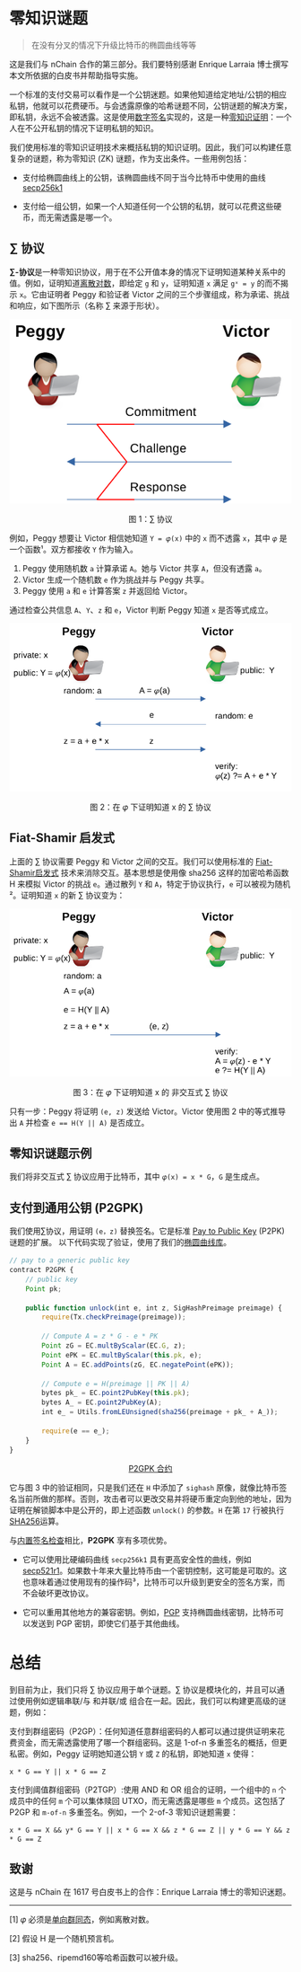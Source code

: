 # 零知识谜题

> 在没有分叉的情况下升级比特币的椭圆曲线等等

这是我们与 nChain 合作的第三部分。我们要特别感谢 Enrique Larraia 博士撰写本文所依据的白皮书并帮助指导实施。

一个标准的支付交易可以看作是一个公钥迷题。如果他知道给定地址/公钥的相应私钥，他就可以花费硬币。与会透露原像的哈希谜题不同，公钥谜题的解决方案，即私钥，永远不会被透露。这是使用[数字签名](https://wiki.bitcoinsv.io/index.php/Elliptic_Curve_Digital_Signature_Algorithm)实现的，这是一种[零知识证明](https://en.wikipedia.org/wiki/Zero-knowledge_proof)：一个人在不公开私钥的情况下证明私钥的知识。


我们使用标准的零知识证明技术来概括私钥的知识证明。因此，我们可以构建任意复杂的谜题，称为零知识 (ZK) 谜题，作为支出条件。一些用例包括：

* 支付给椭圆曲线上的公钥，该椭圆曲线不同于当今比特币中使用的曲线 [secp256k1](https://wiki.bitcoinsv.io/index.php/Secp256k1)

* 支付给一组公钥，如果一个人知道任何一个公钥的私钥，就可以花费这些硬币，而无需透露是哪一个。

## ∑ 协议

**∑-协议**是一种零知识协议，用于在不公开值本身的情况下证明知道某种关系中的值。例如，证明知道[离散对数](https://en.wikipedia.org/wiki/Discrete_logarithm)，即给定 `g` 和 `y`，证明知道 `x` 满足 `gˣ = y` 的而不揭示 `x`。它由证明者 Peggy 和验证者 Victor 之间的三个步骤组成，称为承诺、挑战和响应，如下图所示（名称 ∑ 来源于形状）。

![图 1：∑ 协议](./figure1.png)
<center>图 1：∑ 协议</center>


例如，Peggy 想要让 Victor 相信她知道 `Y = 𝜑(x)` 中的 `x` 而不透露 `x`，其中 `𝜑` 是一个函数¹。双方都接收 `Y` 作为输入。

1. Peggy 使用随机数 `a` 计算承诺 `A`。她与 Victor 共享 `A`，但没有透露 `a`。
2. Victor 生成一个随机数 `e` 作为挑战并与 Peggy 共享。
3. Peggy 使用 `a` 和 `e` 计算答案 `z` 并返​​回给 Victor。


通过检查公共信息 `A`、`Y`、`z` 和 `e`，Victor 判断 Peggy 知道 `x` 是否等式成立。


![图 2：在 𝜑 下证明知道 x 的 ∑ 协议](./figure2.png)
<center>图 2：在 𝜑 下证明知道 x 的 ∑ 协议</center>

## Fiat-Shamir 启发式

上面的 ∑ 协议需要 Peggy 和 Victor 之间的交互。我们可以使用标准的 [Fiat-Shamir启发式](https://en.wikipedia.org/wiki/Fiat%E2%80%93Shamir_heuristic) 技术来消除交互。基本思想是使用像 sha256 这样的加密哈希函数 H 来模拟 Victor 的挑战 `e`。通过散列 `Y` 和 `A`，特定于协议执行，`e` 可以被视为随机²。证明知道 `x` 的新 ∑ 协议变为：


![图 3：在 𝜑 下证明知道 x 的 非交互式 ∑ 协议](./figure3.png)
<center>图 3：在 𝜑 下证明知道 x 的 非交互式 ∑ 协议</center>

只有一步：Peggy 将证明 `(e, z)` 发送给 Victor。Victor 使用图 2 中的等式推导出 `A` 并检查 `e == H(Y || A)` 是否成立。

## 零知识谜题示例

我们将非交互式 ∑ 协议应用于比特币，其中 `𝜑(x) = x * G`，`G` 是生成点。

## 支付到通用公钥 (P2GPK)

我们使用∑协议，用证明 `(e，z)` 替换签名。它是标准 [Pay to Public Key](https://wiki.bitcoinsv.io/index.php/Bitcoin_Transactions#Pay_to_Public_Key_.28P2PK.29) (P2PK) 谜题的扩展。
以下代码实现了验证，使用了我们的[椭圆曲线库](https://xiaohuiliu.medium.com/elliptic-curve-arithmetic-in-script-cb0ab37e4f63)。


```js
// pay to a generic public key
contract P2GPK {
    // public key
    Point pk;

    public function unlock(int e, int z, SigHashPreimage preimage) {
        require(Tx.checkPreimage(preimage));

        // Compute A = z * G - e * PK
        Point zG = EC.multByScalar(EC.G, z);
        Point ePK = EC.multByScalar(this.pk, e);
        Point A = EC.addPoints(zG, EC.negatePoint(ePK));

        // Compute e = H(preimage || PK || A)
        bytes pk_ = EC.point2PubKey(this.pk);
        bytes A_ = EC.point2PubKey(A);
        int e_ = Utils.fromLEUnsigned(sha256(preimage + pk_ + A_));

        require(e == e_);
    }
}
```
<center><a href="https://github.com/sCrypt-Inc/boilerplate/tree/master/contracts/p2gpk.scrypt
">P2GPK 合约</a></center>

它与图 3 中的验证相同，只是我们还在 `H` 中添加了 `sighash` 原像，就像比特币签名当前所做的那样。否则，攻击者可以更改交易并将硬币重定向到他的地址，因为证明在解锁脚本中是公开的，即上述函数 `unlock()` 的参数。`H` 在第 `17` 行被执行 [SHA256](https://wiki.bitcoinsv.io/index.php/HASH256)运算。

与[内置签名检查](https://wiki.bitcoinsv.io/index.php/OP_CHECKSIG)相比，**P2GPK** 享有多项优势。

- 它可以使用比硬编码曲线 `secp256k1` 具有更高安全性的曲线，例如 [secp521r1](https://www.cryptosys.net/pki/eccrypto.html)。如果数十年来大量比特币由一个密钥控制，这可能是可取的。这也意味着通过使用现有的操作码³，比特币可以升级到更安全的签名方案，而不会破坏更改协议。

- 它可以重用其他地方的兼容密钥。例如，[PGP](https://datatracker.ietf.org/doc/html/rfc6637#section-11) 支持椭圆曲线密钥，比特币可以发送到 PGP 密钥，即使它们基于其他曲线。

# 总结

到目前为止，我们只将 ∑ 协议应用于单个谜题。∑ 协议是模块化的，并且可以通过使用例如逻辑串联/与 和并联/或 组合在一起。因此，我们可以构建更高级的谜题，例如：

支付到群组密码（P2GP）：任何知道任意群组密码的人都可以通过提供证明来花费资金，而无需透露使用了哪一个群组密码。这是 1-of-n 多重签名的概括，但更私密。例如，Peggy 证明她知道公钥 `Y` 或 `Z` 的私钥，即她知道 `x` 使得：

```
x * G == Y || x * G == Z
```

支付到阈值群组密码（P2TGP）:使用 AND 和 OR 组合的证明，一个组中的 `n` 个成员中的任何 `m` 个可以集体赎回 UTXO，而无需透露是哪些 `m` 个成员。这包括了 P2GP 和 `m-of-n` 多重签名。例如，一个 2-of-3 零知识谜题需要：

```
x * G == X && y* G == Y || x * G == X && z * G == Z || y * G == Y && z * G == Z
```

## 致谢

这是与 nChain 在 1617 号白皮书上的合作：Enrique Larraia 博士的零知识迷题。

------------------

[1] 𝜑 必须是[单向群同态](https://en.wikipedia.org/wiki/Group_homomorphism)，例如离散对数。

[2] 假设 H 是一个随机预言机。

[3] sha256、ripemd160等哈希函数可以被升级。